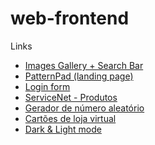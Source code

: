 # web-frontend

Links
* <a href='https://dxxgo.github.io/web/image_gallery'>Images Gallery + Search Bar</a>
* <a href='https://dxxgo.github.io/web/pattern_pad'>PatternPad (landing page)</a>
* <a href='https://dxxgo.github.io/web/login_form'>Login form</a>
* <a href='https://dxxgo.github.io/web/servicenet_products'>ServiceNet - Produtos</a>
* <a href='https://dxxgo.github.io/web/random_generator'>Gerador de número aleatório</a>
* <a href='https://dxxgo.github.io/web/store_card'>Cartões de loja virtual</a>
* <a href='https://dxxgo.github.io/web/dark_mode'>Dark & Light mode</a>
